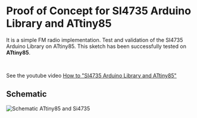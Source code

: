 # Proof of Concept for SI4735 Arduino Library and ATtiny85 

It is a simple FM radio implementation. Test and validation of the SI4735 Arduino Library on ATtiny85.
This sketch has been successfully tested on __ATtiny85__.

<BR> 

See the youtube video [How to "SI4735 Arduino Library and ATtiny85"](https://youtu.be/zb9TZtYVu-s)

## Schematic

![Schematic ATtiny85 and Si4735](https://github.com/pu2clr/SI4735/blob/master/extras/images/attiny85_schematic.png)




